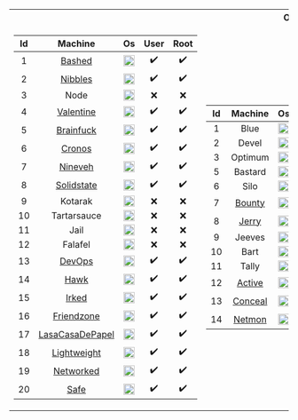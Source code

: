 <table>
<tr><th colspan="4"> OSCP-LIKE MACHINES </th></tr>
<tr><td>

|Id| Machine | Os | User | Root |
| :---: | :---: | :---: | :---: | :---: |
|1|[Bashed](bashed.pdf)| <img src="https://github.com/fatihh92/HackTheBox-Writeups/blob/master/resim/linux.png" width="20" height="20"> |:heavy_check_mark:|:heavy_check_mark:| 
|2|[Nibbles](https://github.com/fatihh92/HackTheBox-Writeups/blob/master/nibbles.pdf)| <img src="https://github.com/fatihh92/HackTheBox-Writeups/blob/master/resim/linux.png" width="20" height="20"> |:heavy_check_mark:|:heavy_check_mark:| 
|3|Node| <img src="https://github.com/fatihh92/HackTheBox-Writeups/blob/master/resim/linux.png" width="20" height="20"> |:x:|:x:| 
|4|[Valentine](valentine.pdf)| <img src="https://github.com/fatihh92/HackTheBox-Writeups/blob/master/resim/linux.png" width="20" height="20"> |:heavy_check_mark:|:heavy_check_mark:| 
|5|[Brainfuck](brainfuck.pdf)| <img src="https://github.com/fatihh92/HackTheBox-Writeups/blob/master/resim/linux.png" width="20" height="20"> |:heavy_check_mark:|:heavy_check_mark:| 
|6|[Cronos](cronos.pdf)| <img src="https://github.com/fatihh92/HackTheBox-Writeups/blob/master/resim/linux.png" width="20" height="20"> |:heavy_check_mark:|:heavy_check_mark:| 
|7|[Nineveh](nineveh.pdf)| <img src="https://github.com/fatihh92/HackTheBox-Writeups/blob/master/resim/linux.png" width="20" height="20"> |:heavy_check_mark:|:heavy_check_mark:| 
|8|[Solidstate](solidstate.pdf)| <img src="https://github.com/fatihh92/HackTheBox-Writeups/blob/master/resim/linux.png" width="20" height="20"> |:heavy_check_mark:|:heavy_check_mark:| 
|9|Kotarak| <img src="https://github.com/fatihh92/HackTheBox-Writeups/blob/master/resim/linux.png" width="20" height="20"> |:x:|:x:| 
|10|Tartarsauce| <img src="https://github.com/fatihh92/HackTheBox-Writeups/blob/master/resim/linux.png" width="20" height="20"> |:x:|:x:| 
|11|Jail| <img src="https://github.com/fatihh92/HackTheBox-Writeups/blob/master/resim/linux.png" width="20" height="20"> |:x:|:x:| 
|12|Falafel| <img src="https://github.com/fatihh92/HackTheBox-Writeups/blob/master/resim/linux.png" width="20" height="20"> |:x:|:x:| 
|13|[DevOps](https://github.com/fatihh92/HackTheBox-Writeups/blob/master/devops.pdf)| <img src="https://github.com/fatihh92/HackTheBox-Writeups/blob/master/resim/linux.png" width="20" height="20"> |:heavy_check_mark:|:heavy_check_mark:|
|14|[Hawk](https://github.com/fatihh92/HackTheBox-Writeups/blob/master/hawk.pdf)| <img src="https://github.com/fatihh92/HackTheBox-Writeups/blob/master/resim/linux.png" width="20" height="20"> |:heavy_check_mark:|:heavy_check_mark:|
|15|[Irked](https://github.com/fatihh92/HackTheBox-Writeups/blob/master/irked.pdf)| <img src="https://github.com/fatihh92/HackTheBox-Writeups/blob/master/resim/linux.png" width="20" height="20"> |:heavy_check_mark:|:heavy_check_mark:|
|16|[Friendzone](https://github.com/fatihh92/HackTheBox-Writeups/blob/master/friendzone.pdf)| <img src="https://github.com/fatihh92/HackTheBox-Writeups/blob/master/resim/linux.png" width="20" height="20"> |:heavy_check_mark:|:heavy_check_mark:| 
|17|[LasaCasaDePapel](https://github.com/fatihh92/HackTheBox-Writeups/blob/master/lacasadepapel.pdf)| <img src="https://github.com/fatihh92/HackTheBox-Writeups/blob/master/resim/linux.png" width="20" height="20"> |:heavy_check_mark:|:heavy_check_mark:| 
|18|[Lightweight](https://github.com/fatihh92/HackTheBox-Writeups/blob/master/leightweight.pdf)| <img src="https://github.com/fatihh92/HackTheBox-Writeups/blob/master/resim/linux.png" width="20" height="20"> |:heavy_check_mark:|:heavy_check_mark:|
|19|[Networked](https://github.com/fatihh92/HackTheBox-Writeups/blob/master/networked.pdf)| <img src="https://github.com/fatihh92/HackTheBox-Writeups/blob/master/resim/linux.png" width="20" height="20"> |:heavy_check_mark:|:heavy_check_mark:|
|20|[Safe](https://github.com/fatihh92/HackTheBox-Writeups/blob/master/safe.pdf)| <img src="https://github.com/fatihh92/HackTheBox-Writeups/blob/master/resim/linux.png" width="20" height="20"> |:heavy_check_mark:|:heavy_check_mark:|
</td><td>

|Id| Machine | Os | User | Root |
| :---: | :---: | :---: | :---: | :---: |
|1|Blue| <img src="https://github.com/fatihh92/HackTheBox-Writeups/blob/master/resim/win.png" width="20" height="20"> |:x:|:x:| 
|2|Devel| <img src="https://github.com/fatihh92/HackTheBox-Writeups/blob/master/resim/win.png" width="20" height="20"> |:x:|:x:| 
|3|Optimum| <img src="https://github.com/fatihh92/HackTheBox-Writeups/blob/master/resim/win.png" width="20" height="20"> |:x:|:x:| 
|5|Bastard| <img src="https://github.com/fatihh92/HackTheBox-Writeups/blob/master/resim/win.png" width="20" height="20"> |:x:|:x:| 
|6|Silo| <img src="https://github.com/fatihh92/HackTheBox-Writeups/blob/master/resim/win.png" width="20" height="20"> |:x:|:x:| 
|7|[Bounty](https://github.com/fatihh92/HackTheBox-Writeups/blob/master/bounty.pdf)| <img src="https://github.com/fatihh92/HackTheBox-Writeups/blob/master/resim/win.png" width="20" height="20"> |:heavy_check_mark:|:heavy_check_mark:| 
|8|[Jerry](https://github.com/fatihh92/HackTheBox-Writeups/blob/master/jerry.pdf)| <img src="https://github.com/fatihh92/HackTheBox-Writeups/blob/master/resim/win.png" width="20" height="20"> |:heavy_check_mark:|:heavy_check_mark:| 
|9|Jeeves| <img src="https://github.com/fatihh92/HackTheBox-Writeups/blob/master/resim/win.png" width="20" height="20"> |:x:|:x:| 
|10|Bart| <img src="https://github.com/fatihh92/HackTheBox-Writeups/blob/master/resim/win.png" width="20" height="20"> |:x:|:x:| 
|11|Tally| <img src="https://github.com/fatihh92/HackTheBox-Writeups/blob/master/resim/win.png" width="20" height="20"> |:x:|:x:| 
|12|[Active](https://github.com/fatihh92/HackTheBox-Writeups/blob/master/active.pdf)| <img src="https://github.com/fatihh92/HackTheBox-Writeups/blob/master/resim/win.png" width="20" height="20"> |:heavy_check_mark:|:heavy_check_mark:| 
|13|[Conceal](https://github.com/fatihh92/HackTheBox-Writeups/blob/master/conceal.pdf)| <img src="https://github.com/fatihh92/HackTheBox-Writeups/blob/master/resim/win.png" width="20" height="20"> |:heavy_check_mark:|:heavy_check_mark:|
|14|[Netmon](https://github.com/fatihh92/HackTheBox-Writeups/blob/master/netmon.pdf)| <img src="https://github.com/fatihh92/HackTheBox-Writeups/blob/master/resim/win.png" width="20" height="20"> |:heavy_check_mark:|:heavy_check_mark:|
</td><td>

|Id| Machine | Os | User | Root |
| :---: | :---: | :---: | :---: | :---: |
|1|Sense| <img src="https://github.com/fatihh92/HackTheBox-Writeups/blob/master/resim/freebsd.png" width="20" height="20"> |:x:|:x:| 
|2|[Poison](https://github.com/fatihh92/HackTheBox-Writeups/blob/master/poison.pdf)| <img src="https://github.com/fatihh92/HackTheBox-Writeups/blob/master/resim/freebsd.png" width="20" height="20"> |:heavy_check_mark:|:heavy_check_mark:|
</td><td>

|Id| Machine | Os | User | Root |
| :---: | :---: | :---: | :---: | :---: |
|1|Sunday| <img src="https://github.com/fatihh92/HackTheBox-Writeups/blob/master/resim/solaris.png" width="20" height="20"> |:x:|:x:|

</td></tr> 
</table>